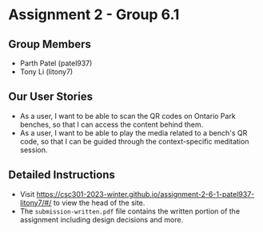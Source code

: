 # Assignment 2 - Group 6.1


## Group Members

- Parth Patel (patel937)
- Tony Li (litony7)

## Our User Stories
- As a user, I want to be able to scan the QR codes on Ontario Park benches, so that I can access the content behind them.
- As a user, I want to be able to play the media related to a bench's QR code, so that I can be guided through the context-specific meditation session.


## Detailed Instructions
- Visit https://csc301-2023-winter.github.io/assignment-2-6-1-patel937-litony7/#/ to view the head of the site. 
- The `submission-written.pdf` file contains the written portion of the assignment including design decisions and more.
